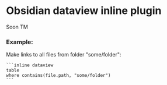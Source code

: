 # Obsidian dataview inline plugin

Soon TM

### Example: 
Make links to all files from folder "some/folder":
````
```inline dataview
table
where contains(file.path, "some/folder")
```
````
